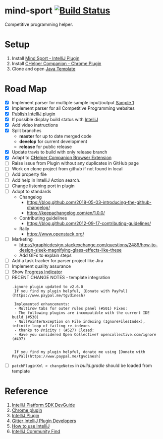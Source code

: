 # mind-sport [![Build Status](https://travis-ci.org/tgvdinesh/mind-sport.svg?branch=master)](https://travis-ci.org/tgvdinesh/mind-sport)
Competitive programming helper.

# Setup
1. Install [Mind Sport - IntelliJ Plugin](https://plugins.jetbrains.com/plugin/10688-mind-sport)
2. Install [CHelper Companion - Chrome Plugin](https://chrome.google.com/webstore/detail/chelper-companion/cjnmckjndlpiamhfimnnjmnckgghkjbl)
3. Clone and open [Java Template](https://github.com/tgvdinesh/java-template)

# Road Map
- [X] Implement parser for multiple sample input/output [Sample 1](https://www.hackerrank.com/challenges/30-conditional-statements/problem)
- [X] Implement parser for all Competitive Programming websites
- [X] [Publish IntelliJ plugin](https://www.jetbrains.org/intellij/sdk/docs/basics/getting_started/publishing_plugin.html)
- [X] If possible display build status with [IntelliJ](https://confluence.jetbrains.com/display/ALL/JetBrains+on+GitHub)
- [X] Add video instructions
- [x] Split branches
    - **master** for up to date merged code
    - **develop** for current development
    - **release** for public release
- [x] Update travis to build with only release branch
- [x] Adapt to [CHelper Companion Browser Extension](https://chrome.google.com/webstore/detail/chelper-companion/cjnmckjndlpiamhfimnnjmnckgghkjbl)
- [ ] Raise issue from Plugin without any duplicates in GitHub page
- [ ] Work on clone project from github if not found in local
- [ ] Add property file
- [ ] Add help in IntelliJ Action search.
- [ ] Change listening port in plugin
- [ ] Adopt to standards
	- Changelog
		- https://blog.github.com/2018-05-03-introducing-the-github-changelog/
		- https://keepachangelog.com/en/1.0.0/
	- Contributing guidelines
		- https://blog.github.com/2012-09-17-contributing-guidelines/
	- Rally
		- https://www.openstack.org/
- [ ] Marketing
	- https://graphicdesign.stackexchange.com/questions/2489/how-to-design-sleek-magnifying-glass-effects-like-these
	- Add GIFs to explain steps
- [ ] Add a task tracker for parser project like Jira
- [ ] Implement quality assurance
- [ ] Show [Progress Indicator](https://github.com/JetBrains/intellij-community/search?utf8=%E2%9C%93&q=ProgressIndicator&type=)
- [ ] RECENT CHANGE NOTES - template integration
    ```
    .ignore plugin updated to v2.6.0 
     If you find my plugin helpful, [Donate with PayPal](https://www.paypal.me/tgvdinesh)
     
     Implemented enhancements:
     - Multirow tabs for outer rules panel (#501) Fixes:
     - The following plugins are incompatible with the current IDE build (#530)
     - NullPointerException on File indexing (IgnoreFilesIndex), infinite loop of failing re-indexes
     - thanks to @nicity ! (#527) Closed:
     - Have you considered Open Collective? opencollective.com/ignore (#497)  
    
    
     If you find my plugin helpful, donate me using [Donate with PayPal](https://www.paypal.me/tgvdinesh)
     ```
- [ ] ```patchPluginXml > changeNotes``` in *build.gradle* should be loaded from template 
# Reference
1. [IntelliJ Platform SDK DevGuide](http://www.jetbrains.org/intellij/sdk/docs/welcome.html)
2. [Chrome plugin](https://github.com/jmerle/chelper-companion/tree/feature/universal)
3. [IntelliJ Plugin](http://plugins.jetbrains.com/plugin/10652-competitive-program-parser)
4. [Gitter IntelliJ Plugin Developers](https://gitter.im/IntelliJ-Plugin-Developers/Lobby)
4. [How to use IntelliJ](https://www.jetbrains.com/idea/documentation/)
5. [IntelliJ Community Find](https://github.com/JetBrains/intellij-community/find/master)
